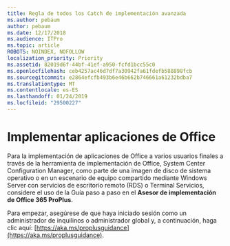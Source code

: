 ```yaml
---
title: Regla de todos los Catch de implementación avanzada
ms.author: pebaum
author: pebaum
ms.date: 12/17/2018
ms.audience: ITPro
ms.topic: article
ROBOTS: NOINDEX, NOFOLLOW
localization_priority: Priority
ms.assetid: 82019d6f-44bf-41ef-a950-fcfd1bcc55c0
ms.openlocfilehash: ceb4257ac46d7df7a30942fa61fdefb588898fcb
ms.sourcegitcommit: e2864efcfb493b6e46b662b746661a61232bdba7
ms.translationtype: MT
ms.contentlocale: es-ES
ms.lasthandoff: 01/24/2019
ms.locfileid: "29500227"
---
```

# <a name="deploy-office-apps"></a>Implementar aplicaciones de Office

Para la implementación de aplicaciones de Office a varios usuarios finales a través de la herramienta de implementación de Office, System Center Configuration Manager, como parte de una imagen de disco de sistema operativo o en un escenario de equipo compartido mediante Windows Server con servicios de escritorio remoto (RDS) o Terminal Servicios, considere el uso de la Guía paso a paso en el **Asesor de implementación de Office 365 ProPlus**.
  
Para empezar, asegúrese de que haya iniciado sesión como un administrador de inquilinos o administrador global y, a continuación, haga clic aquí: [https://aka.ms/proplusguidance](https://aka.ms/proplusguidance).
  

